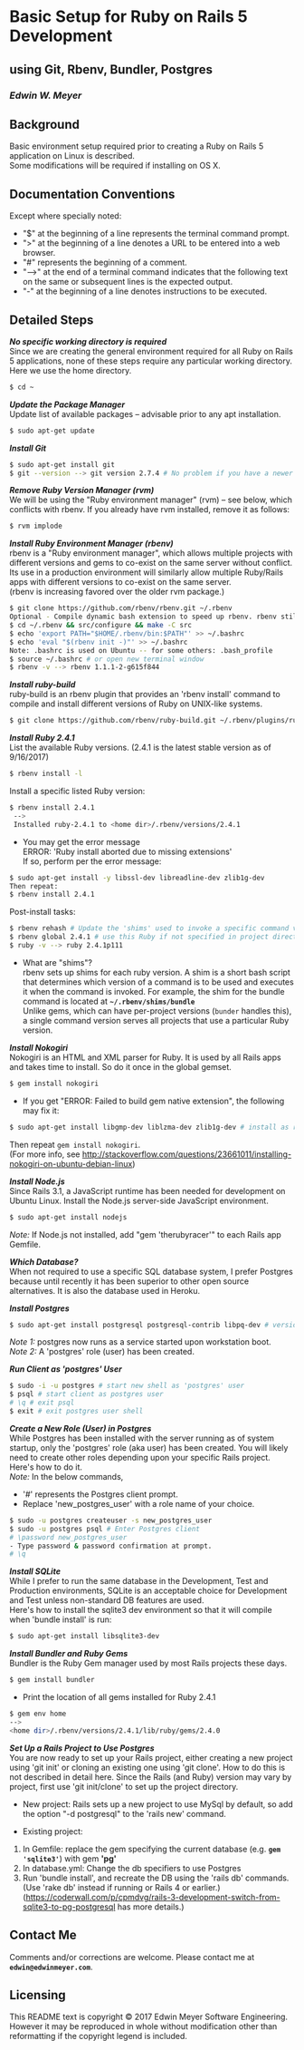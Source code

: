 # Basic Setup for Ruby on Rails 5 Development
## using Git, Rbenv, Bundler, Postgres
### *Edwin W. Meyer*

## Background
Basic environment setup required prior to creating a Ruby on Rails 5 application on Linux is described.  
Some modifications will be required if installing on OS X.

## Documentation Conventions
Except where specially noted:
- "$" at the beginning of a line represents the terminal command prompt.
- ">" at the beginning of a line denotes a URL to be entered into a web browser.
- "#" represents the beginning of a comment.
- "-->" at the end of a terminal command indicates that the following text on the same or subsequent lines is the expected output.
- "\-" at the beginning of a line denotes instructions to be executed.

## Detailed Steps
***No specific working directory is required***  
Since we are creating the general environment required for all Ruby on Rails 5 applications, none of these steps require any particular working directory. Here we use the home directory.
```bash
$ cd ~
```

***Update the Package Manager***  
Update list of available packages &ndash; advisable prior to any apt installation.  
```bash
$ sudo apt-get update 
```

***Install Git***  
```bash
$ sudo apt-get install git
$ git --version --> git version 2.7.4 # No problem if you have a newer version
```

***Remove Ruby Version Manager (rvm)***  
We will be using the "Ruby environment manager" (rvm) &ndash; see below, which conflicts with rbenv. If you already have rvm installed, remove it as follows:
```bash
$ rvm implode
```

***Install Ruby Environment Manager (rbenv)***  
rbenv is a "Ruby environment manager", which allows multiple projects with different versions and gems to co-exist on the same server without conflict. Its use in a production environment will similarly allow multiple Ruby/Rails apps with different versions to co-exist on the same server.  
(rbenv is increasing favored over the older rvm package.)

```bash
$ git clone https://github.com/rbenv/rbenv.git ~/.rbenv
Optional - Compile dynamic bash extension to speed up rbenv. rbenv still works if it fails:
$ cd ~/.rbenv && src/configure && make -C src 
$ echo 'export PATH="$HOME/.rbenv/bin:$PATH"' >> ~/.bashrc 
$ echo 'eval "$(rbenv init -)"' >> ~/.bashrc
Note: .bashrc is used on Ubuntu -- for some others: .bash_profile
$ source ~/.bashrc # or open new terminal window
$ rbenv -v --> rbenv 1.1.1-2-g615f844
```

***Install ruby-build***  
ruby-build is an rbenv plugin that provides an 'rbenv install' command to compile and install different versions of Ruby on UNIX-like systems.  
```bash
$ git clone https://github.com/rbenv/ruby-build.git ~/.rbenv/plugins/ruby-build
```

***Install Ruby 2.4.1***  
List the available Ruby versions. (2.4.1 is the latest stable version as of 9/16/2017)
```bash
$ rbenv install -l
```

Install a specific listed Ruby version:  
```bash
$ rbenv install 2.4.1
 --> 
 Installed ruby-2.4.1 to <home dir>/.rbenv/versions/2.4.1
```

- You may get the error message  
ERROR: 'Ruby install aborted due to missing extensions'  
If so, perform per the error message:
```bash
$ sudo apt-get install -y libssl-dev libreadline-dev zlib1g-dev
Then repeat:
$ rbenv install 2.4.1
```

Post-install tasks:
```bash
$ rbenv rehash # Update the 'shims' used to invoke a specific command version
$ rbenv global 2.4.1 # use this Ruby if not specified in project directory
$ ruby -v --> ruby 2.4.1p111
```

- What are "shims"?  
rbenv sets up shims for each ruby version. A shim is a short bash script that determines which version of a command is to be used and executes it when the command is invoked.  For example, the shim for the bundle command is located at **`~/.rbenv/shims/bundle`**  
Unlike gems, which can have per-project versions (`bunder` handles this), a single command version serves all projects that use a particular Ruby version.  

***Install Nokogiri***  
Nokogiri is an HTML and XML parser for Ruby. It is used by all Rails apps and takes time to install. So do it once in the global gemset.
```bash
$ gem install nokogiri 
```
- If you get "ERROR: Failed to build gem native extension", the following may fix it:  
```bash
$ sudo apt-get install libgmp-dev liblzma-dev zlib1g-dev # install as root user
```  
Then repeat `gem install nokogiri`.  
(For more info, see http://stackoverflow.com/questions/23661011/installing-nokogiri-on-ubuntu-debian-linux)

***Install Node.js***  
Since Rails 3.1, a JavaScript runtime has been needed for development on Ubuntu Linux. Install the Node.js server-side JavaScript environment.

```bash
$ sudo apt-get install nodejs
```
_Note:_ If Node.js not installed, add "gem 'therubyracer'" to each Rails app Gemfile.

***Which Database?***  
When not required to use a specific SQL database system, I prefer Postgres because until recently it has been superior to other open source alternatives. It is also the database used in Heroku. 

***Install Postgres***  
```bash
$ sudo apt-get install postgresql postgresql-contrib libpq-dev # version 9.3.10 released 10/31/2015
```

_Note 1:_ postgres now runs as a service started upon workstation boot.  
_Note 2:_ A 'postgres' role (user) has been created. 
  
***Run Client as 'postgres' User***  
```bash 
$ sudo -i -u postgres # start new shell as 'postgres' user
$ psql # start client as postgres user
# \q # exit psql
$ exit # exit postgres user shell
```


***Create a New Role (User) in Postgres***  
While Postgres has been installed with the server running as of system startup, only the 'postgres' role (aka user) has been created. You will likely need to create other roles depending upon your specific Rails project. Here's how to do it.  
_Note:_ In the below commands,   
- '#' represents the Postgres client prompt.
- Replace 'new_postgres_user' with a role name of your choice.
  
```bash 
$ sudo -u postgres createuser -s new_postgres_user 
$ sudo -u postgres psql # Enter Postgres client
# \password new_postgres_user 
- Type password & password confirmation at prompt.
# \q
```

***Install SQLite***  
While I prefer to run the same database in the Development, Test and Production environments, SQLite is an acceptable choice for Development and Test unless non-standard DB features are used.  
Here's how to install the sqlite3 dev environment so that it will compile when 'bundle install' is run:
```bash 
$ sudo apt-get install libsqlite3-dev 
```

***Install Bundler and Ruby Gems***  
Bundler is the Ruby Gem manager used by most Rails projects these days.
```bash 
$ gem install bundler
```

- Print the location of all gems installed for Ruby 2.4.1
```bash 
$ gem env home 
--> 
<home dir>/.rbenv/versions/2.4.1/lib/ruby/gems/2.4.0
```

***Set Up a Rails Project to Use Postgres***  
You are now ready to set up your Rails project, either creating a new project using 'git init' or cloning an existing one using 'git clone'. How to do this is not described in detail here. Since the Rails (and Ruby) version may vary by project, first use 'git init/clone' to set up the project directory. 

- New project: 
Rails sets up a new project to use MySql by default, so add the option "-d postgresql" to the 'rails new' command.

- Existing project: 
1) In Gemfile: replace the gem specifying the current database (e.g. **`gem 'sqlite3'`**) with gem **'pg'**
2) In database.yml: Change the db specifiers to use Postgres
3) Run 'bundle install', and recreate the DB using the 'rails db' commands. (Use 'rake db' instead if running or Rails 4 or earlier.)   
(https://coderwall.com/p/cpmdvg/rails-3-development-switch-from-sqlite3-to-pg-postgresql has more details.)

## Contact Me
Comments and/or corrections are welcome. Please contact me at **`edwin@edwinmeyer.com`**.

## Licensing
This README text is copyright &copy; 2017 Edwin Meyer Software Engineering. However it may be reproduced in whole without modification other than reformatting if the copyright legend is included.
